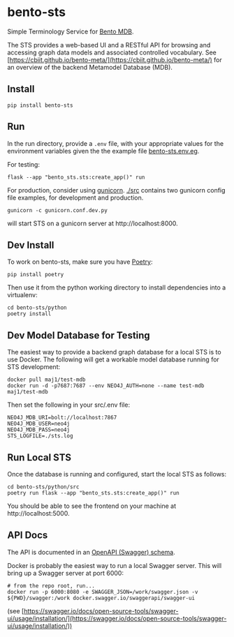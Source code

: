 # bento-sts

Simple Terminology Service for [Bento MDB](https://github.com/CBIIT/bento-mdb).

The STS provides a web-based UI and a RESTful API for
browsing and accessing graph data models and associated controlled
vocabulary. See [https://cbiit.github.io/bento-meta/](https://cbiit.github.io/bento-meta/)
for an overview of the backend Metamodel Database (MDB). 

## Install

    pip install bento-sts

## Run

In the run directory, provide a `.env` file, with your appropriate
values for the environment variables given the the example file
[bento-sts.env.eg](./python/bento-sts.env.eg).

For testing:

    flask --app "bento_sts.sts:create_app()" run

For production, consider using
[gunicorn](https://docs.gunicorn.org/en/latest/index.html). [./src](./src)
contains two gunicorn config file examples, for development and production.

    gunicorn -c gunicorn.conf.dev.py

will start STS on a gunicorn server at http://localhost:8000.


## Dev Install

To work on bento-sts, make sure you have [Poetry](https://python-poetry.org/):

    pip install poetry

Then use it from the python working directory to install dependencies into a virtualenv:

    cd bento-sts/python
    poetry install

## Dev Model Database for Testing

The easiest way to provide a backend graph database for a local STS is to use Docker.
The following will get a workable model database running for STS development:

    docker pull maj1/test-mdb
    docker run -d -p7687:7687 --env NEO4J_AUTH=none --name test-mdb maj1/test-mdb

Then set the following in your src/.env file:

    NEO4J_MDB_URI=bolt://localhost:7867
    NEO4J_MDB_USER=neo4j
    NEO4J_MDB_PASS=neo4j
    STS_LOGFILE=./sts.log

## Run Local STS

Once the database is running and configured, start the local STS as follows:

    cd bento-sts/python/src
    poetry run flask --app "bento_sts.sts:create_app()" run

You should be able to see the frontend on your machine at http://localhost:5000.

## API Docs

The API is documented in an [OpenAPI (Swagger) schema](/swagger/swagger.yaml). 

Docker is probably the easiest way to run a local Swagger server. 
This will bring up a Swagger server at port 6000:

    # from the repo root, run...
    docker run -p 6000:8080 -e SWAGGER_JSON=/work/swagger.json -v ${PWD}/swagger:/work docker.swagger.io/swaggerapi/swagger-ui

(see [https://swagger.io/docs/open-source-tools/swagger-ui/usage/installation/](https://swagger.io/docs/open-source-tools/swagger-ui/usage/installation/))

